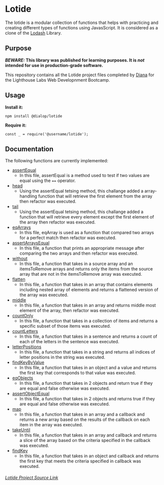 # Lotide

The lotide is a modular collection of functions that helps with practicing and creating different types of functions using JavasScript. It is considered as a clone of the [Lodash](https://lodash.com/) Library.

## Purpose

**_BEWARE:_ This library was published for learning purposes. It is _not_ intended for use in production-grade software.**

This repository contains all the Lotide project files completed by [Diana](https://github.com/dialop/lotide) for the Lighthouse Labs Web Developnment Bootcamp.

## Usage

**Install it:**

`npm install @dialop/lotide`

**Require it:**

`const _ = require('@username/lotide');`

## Documentation

The following functions are currently implemented:

- [assertEqual](/assertEqual.js/)
  - In this file, assertEqual is a method used to test if two values are equal using the `==` operator.
- [head](/head.js/)
  - Using the assertEqual tetsing method, this challange added a array-handling function that will retrieve the first element from the array then refactor was executed.
- [tail](/tail.js/)
  - Using the assertEqual tetsing method, this challange added a function that will retrieve every element except the first element of the array then refactor was executed.
- [eqArrays](/eqArrays.js)
  - In this file, eqArray is used as a function that compared two arrays for a perfect match then refactor was executed.
- [assertArraysEqual](/assertArraysEqual.js)
  - In this file, a function that prints an appropriate message after comparing the two arrays and then refactor was executed.
- [without](/without.js)
  - In this file, a function that takes in a source array and an itemsToRemove arrays and returns only the items from the source array that are not in the itemsToRemove array was executed.
- [flatten](/flatten.js)
  - In this file, a function that takes in an array that contains elements including nested array of elements and returns a flattened version of the array was executed.
- [middle](/middle.js)
  - In this file, a function that takes in an array and returns middle most element of the array, then refactor was executed.
- [countOnly](/countOnly.js)
  - In this file, a function that takes in a collection of items and returns a specific subset of those items was executed.
- [countLetters](/countLetters.js)
  - In this file, a function that takes in a sentence and returns a count of each of the letters in the sentence was executed.
- [letterPositions](/letterPositions.js)
  - In this file, a function that takes in a string and returns all indices of letter positions in the string was executed.
- [findKeyByValue](/findKeyByValue.js)
  - In this file, a function that takes in an object and a value and returns the first key that corresponds to that value was executed.
- [eqObjects](/assertEqual.js/)
  - In this file, a function that takes in 2 objects and return true if they are equal and false otherwise was executed.
- [assertObjectEqual](/eqObjects.js/)
  - In this file, a function that takes in 2 objects and returns true if they are equal and false otherwise was executed.
- [map](/map.js/)
  - In this file, a function that takes in an array and a callback and returns a new array based on the results of the callback on each item in the array was executed.
- [takeUntil](/takeUntil.js/)
  - In this file, a function that takes in an array and callback and returns a slice of the array based on the criteria specified in the callback was executed.
- [findKey](/findKey.js/)
  - In this file, a function that takes in an object and callback and returns the first key that meets the criteria specified in callback was executed.

###### [Lotide Project Source Link](https://flex-web.compass.lighthouselabs.ca/projects/lotide/)

